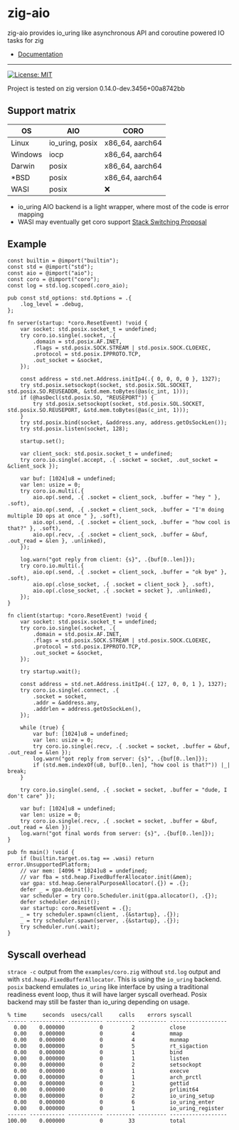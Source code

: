 # zig-aio

zig-aio provides io_uring like asynchronous API and coroutine powered IO tasks for zig

* [Documentation](https://cloudef.github.io/zig-aio)

---

[![License: MIT](https://img.shields.io/badge/License-MIT-yellow.svg)](https://opensource.org/licenses/MIT)

Project is tested on zig version 0.14.0-dev.3456+00a8742bb

## Support matrix

| OS      | AIO             | CORO            |
|---------|-----------------|-----------------|
| Linux   | io_uring, posix | x86_64, aarch64 |
| Windows | iocp            | x86_64, aarch64 |
| Darwin  | posix           | x86_64, aarch64 |
| *BSD    | posix           | x86_64, aarch64 |
| WASI    | posix           | ❌              |

* io_uring AIO backend is a light wrapper, where most of the code is error mapping
* WASI may eventually get coro support [Stack Switching Proposal](https://github.com/WebAssembly/stack-switching/blob/main/proposals/stack-switching/Explainer.md)

## Example

```zig
const builtin = @import("builtin");
const std = @import("std");
const aio = @import("aio");
const coro = @import("coro");
const log = std.log.scoped(.coro_aio);

pub const std_options: std.Options = .{
    .log_level = .debug,
};

fn server(startup: *coro.ResetEvent) !void {
    var socket: std.posix.socket_t = undefined;
    try coro.io.single(.socket, .{
        .domain = std.posix.AF.INET,
        .flags = std.posix.SOCK.STREAM | std.posix.SOCK.CLOEXEC,
        .protocol = std.posix.IPPROTO.TCP,
        .out_socket = &socket,
    });

    const address = std.net.Address.initIp4(.{ 0, 0, 0, 0 }, 1327);
    try std.posix.setsockopt(socket, std.posix.SOL.SOCKET, std.posix.SO.REUSEADDR, &std.mem.toBytes(@as(c_int, 1)));
    if (@hasDecl(std.posix.SO, "REUSEPORT")) {
        try std.posix.setsockopt(socket, std.posix.SOL.SOCKET, std.posix.SO.REUSEPORT, &std.mem.toBytes(@as(c_int, 1)));
    }
    try std.posix.bind(socket, &address.any, address.getOsSockLen());
    try std.posix.listen(socket, 128);

    startup.set();

    var client_sock: std.posix.socket_t = undefined;
    try coro.io.single(.accept, .{ .socket = socket, .out_socket = &client_sock });

    var buf: [1024]u8 = undefined;
    var len: usize = 0;
    try coro.io.multi(.{
        aio.op(.send, .{ .socket = client_sock, .buffer = "hey " }, .soft),
        aio.op(.send, .{ .socket = client_sock, .buffer = "I'm doing multiple IO ops at once " }, .soft),
        aio.op(.send, .{ .socket = client_sock, .buffer = "how cool is that?" }, .soft),
        aio.op(.recv, .{ .socket = client_sock, .buffer = &buf, .out_read = &len }, .unlinked),
    });

    log.warn("got reply from client: {s}", .{buf[0..len]});
    try coro.io.multi(.{
        aio.op(.send, .{ .socket = client_sock, .buffer = "ok bye" }, .soft),
        aio.op(.close_socket, .{ .socket = client_sock }, .soft),
        aio.op(.close_socket, .{ .socket = socket }, .unlinked),
    });
}

fn client(startup: *coro.ResetEvent) !void {
    var socket: std.posix.socket_t = undefined;
    try coro.io.single(.socket, .{
        .domain = std.posix.AF.INET,
        .flags = std.posix.SOCK.STREAM | std.posix.SOCK.CLOEXEC,
        .protocol = std.posix.IPPROTO.TCP,
        .out_socket = &socket,
    });

    try startup.wait();

    const address = std.net.Address.initIp4(.{ 127, 0, 0, 1 }, 1327);
    try coro.io.single(.connect, .{
        .socket = socket,
        .addr = &address.any,
        .addrlen = address.getOsSockLen(),
    });

    while (true) {
        var buf: [1024]u8 = undefined;
        var len: usize = 0;
        try coro.io.single(.recv, .{ .socket = socket, .buffer = &buf, .out_read = &len });
        log.warn("got reply from server: {s}", .{buf[0..len]});
        if (std.mem.indexOf(u8, buf[0..len], "how cool is that?")) |_| break;
    }

    try coro.io.single(.send, .{ .socket = socket, .buffer = "dude, I don't care" });

    var buf: [1024]u8 = undefined;
    var len: usize = 0;
    try coro.io.single(.recv, .{ .socket = socket, .buffer = &buf, .out_read = &len });
    log.warn("got final words from server: {s}", .{buf[0..len]});
}

pub fn main() !void {
    if (builtin.target.os.tag == .wasi) return error.UnsupportedPlatform;
    // var mem: [4096 * 1024]u8 = undefined;
    // var fba = std.heap.FixedBufferAllocator.init(&mem);
    var gpa: std.heap.GeneralPurposeAllocator(.{}) = .{};
    defer _ = gpa.deinit();
    var scheduler = try coro.Scheduler.init(gpa.allocator(), .{});
    defer scheduler.deinit();
    var startup: coro.ResetEvent = .{};
    _ = try scheduler.spawn(client, .{&startup}, .{});
    _ = try scheduler.spawn(server, .{&startup}, .{});
    try scheduler.run(.wait);
}
```

## Syscall overhead

`strace -c` output from the `examples/coro.zig` without `std.log` output and with `std.heap.FixedBufferAllocator`.
This is using the `io_uring` backend. `posix` backend emulates `io_uring` like interface by using a traditional
readiness event loop, thus it will have larger syscall overhead. Posix backend may still be faster than io_uring
depending on usage.

```
% time     seconds  usecs/call     calls    errors syscall
------ ----------- ----------- --------- --------- ------------------
  0.00    0.000000           0         2           close
  0.00    0.000000           0         4           mmap
  0.00    0.000000           0         4           munmap
  0.00    0.000000           0         5           rt_sigaction
  0.00    0.000000           0         1           bind
  0.00    0.000000           0         1           listen
  0.00    0.000000           0         2           setsockopt
  0.00    0.000000           0         1           execve
  0.00    0.000000           0         1           arch_prctl
  0.00    0.000000           0         1           gettid
  0.00    0.000000           0         2           prlimit64
  0.00    0.000000           0         2           io_uring_setup
  0.00    0.000000           0         6           io_uring_enter
  0.00    0.000000           0         1           io_uring_register
------ ----------- ----------- --------- --------- ------------------
100.00    0.000000           0        33           total
```
